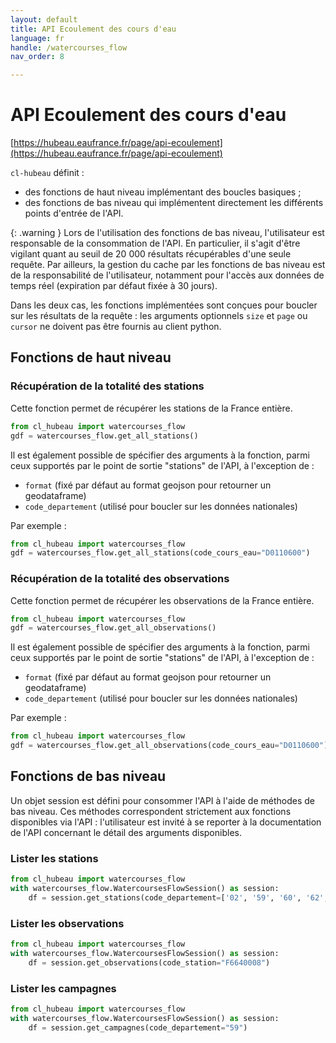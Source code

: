```yaml
---
layout: default
title: API Ecoulement des cours d'eau
language: fr
handle: /watercourses_flow
nav_order: 8

---
```

# API Ecoulement des cours d'eau

[https://hubeau.eaufrance.fr/page/api-ecoulement](https://hubeau.eaufrance.fr/page/api-ecoulement)

`cl-hubeau` définit :

* des fonctions de haut niveau implémentant des boucles basiques ;
* des fonctions de bas niveau qui implémentent directement les différents points d'entrée de l'API.

{: .warning }
Lors de l'utilisation des fonctions de bas niveau, l'utilisateur est responsable
de la consommation de l'API. En particulier, il s'agit d'être vigilant quant au seuil
de 20 000 résultats récupérables d'une seule requête.
Par ailleurs, la gestion du cache par les fonctions de bas niveau est de la responsabilité 
de l'utilisateur, notamment pour l'accès aux données de temps réel (expiration par défaut
fixée à 30 jours).

Dans les deux cas, les fonctions implémentées sont conçues pour boucler sur les résultats de la
requête : les arguments optionnels `size` et `page` ou `cursor` ne doivent pas être fournis
au client python.

## Fonctions de haut niveau

### Récupération de la totalité des stations

Cette fonction permet de récupérer les stations de la France entière.

```python
from cl_hubeau import watercourses_flow
gdf = watercourses_flow.get_all_stations()
```

Il est également possible de spécifier des arguments à la fonction, parmi ceux supportés
par le point de sortie "stations" de l'API, à l'exception de :
* `format` (fixé par défaut au format geojson pour retourner un geodataframe)
* `code_departement` (utilisé pour boucler sur les données nationales)

Par exemple :
```python
from cl_hubeau import watercourses_flow
gdf = watercourses_flow.get_all_stations(code_cours_eau="D0110600")
```

### Récupération de la totalité des observations

Cette fonction permet de récupérer les observations de la France entière.

```python
from cl_hubeau import watercourses_flow
gdf = watercourses_flow.get_all_observations()
```

Il est également possible de spécifier des arguments à la fonction, parmi ceux supportés
par le point de sortie "stations" de l'API, à l'exception de :
* `format` (fixé par défaut au format geojson pour retourner un geodataframe)
* `code_departement` (utilisé pour boucler sur les données nationales)

Par exemple :
```python
from cl_hubeau import watercourses_flow
gdf = watercourses_flow.get_all_observations(code_cours_eau="D0110600")
```

## Fonctions de bas niveau

Un objet session est défini pour consommer l'API à l'aide de méthodes de bas niveau.
Ces méthodes correspondent strictement aux fonctions disponibles via l'API : l'utilisateur
est invité à se reporter à la documentation de l'API concernant le détail des arguments
disponibles.

### Lister les stations

```python
from cl_hubeau import watercourses_flow
with watercourses_flow.WatercoursesFlowSession() as session:
    df = session.get_stations(code_departement=['02', '59', '60', '62', '80'], format="geojson")
```

### Lister les observations

```python
from cl_hubeau import watercourses_flow
with watercourses_flow.WatercoursesFlowSession() as session:
    df = session.get_observations(code_station="F6640008")
```

### Lister les campagnes

```python
from cl_hubeau import watercourses_flow
with watercourses_flow.WatercoursesFlowSession() as session:
    df = session.get_campagnes(code_departement="59")
```